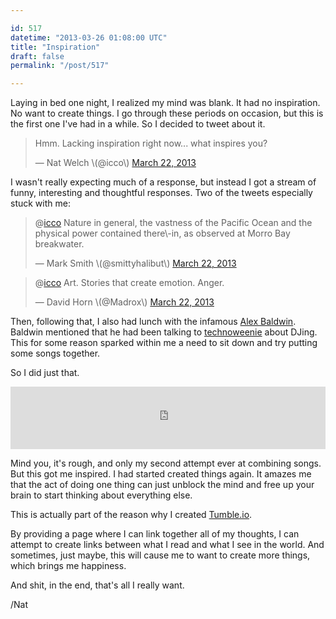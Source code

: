 ```yaml
---

id: 517
datetime: "2013-03-26 01:08:00 UTC"
title: "Inspiration"
draft: false
permalink: "/post/517"

---
```


Laying in bed one night, I realized my mind was blank. It had no inspiration. No want to create things. I go through these periods on occasion, but this is the first one I've had in a while. So I decided to tweet about it.

<blockquote class="twitter\-tweet"><p>Hmm. Lacking inspiration right now... what inspires you?</p>&mdash; Nat Welch \(@icco\) <a href="https://twitter.com/icco/status/315019021747630080">March 22, 2013</a></blockquote>

I wasn't really expecting much of a response, but instead I got a stream of funny, interesting and thoughtful responses. Two of the tweets especially stuck with me:

<blockquote class="twitter\-tweet" data\-conversation="none"><p>@<a href="https://twitter.com/icco">icco</a> Nature in general, the vastness of the Pacific Ocean and the physical power contained there\-in, as observed at Morro Bay breakwater.</p>&mdash; Mark Smith \(@smittyhalibut\) <a href="https://twitter.com/smittyhalibut/status/315146717567782914">March 22, 2013</a></blockquote>

<blockquote class="twitter\-tweet" data\-conversation="none"><p>@<a href="https://twitter.com/icco">icco</a> Art. Stories that create emotion. Anger.</p>&mdash; David Horn \(@Madrox\) <a href="https://twitter.com/Madrox/status/315021547033227264">March 22, 2013</a></blockquote>
<script async src="//platform.twitter.com/widgets.js" charset="utf\-8"></script>

Then, following that, I also had lunch with the infamous [Alex Baldwin](http://www.alexbaldwin.com/about). Baldwin mentioned that he had been talking to [technoweenie](http://techno-weenie.net/about) about DJing. This for some reason sparked within me a need to sit down and try putting some songs together.

So I did just that.

<iframe class="iframe" width="100%\!"\(MISSING\) height="100" scrolling="no" frameborder="no" src="https://w.soundcloud.com/player/?url=https://soundcloud.com/icco/2013\-03\-25&amp;auto\_play=false&amp;auto\_advance=true&amp;buying=false&amp;liking=false&amp;download=false&amp;sharing=true&amp;show\_artwork=false&amp;show\_comments=false&amp;show\_playcount=true&amp;show\_user=true&amp;start\_track=0&amp;callback=true"></iframe>

Mind you, it's rough, and only my second attempt ever at combining songs. But this got me inspired. I had started created things again. It amazes me that the act of doing one thing can just unblock the mind and free up your brain to start thinking about everything else.

This is actually part of the reason why I created [Tumble\.io](http://tumble.io).

By providing a page where I can link together all of my thoughts, I can attempt to create links between what I read and what I see in the world. And sometimes, just maybe, this will cause me to want to create more things, which brings me happiness.

And shit, in the end, that's all I really want.

/Nat

